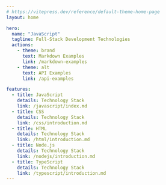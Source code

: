 ```yaml
---
# https://vitepress.dev/reference/default-theme-home-page
layout: home

hero:
  name: "JavaScript"
  tagline: Full-Stack Development Technologies
  actions:
    - theme: brand
      text: Markdown Examples
      link: /markdown-examples
    - theme: alt
      text: API Examples
      link: /api-examples

features:
  - title: JavaScript
    details: Technology Stack
    link: /javascript/index.md
  - title: CSS
    details: Technology Stack
    link: /css/introduction.md
  - title: HTML
    details: Technology Stack
    link: /html/introduction.md
  - title: Node.js
    details: Technology Stack
    link: /nodejs/introduction.md
  - title: TypeScript
    details: Technology Stack
    link: /typescript/introduction.md
---
```


